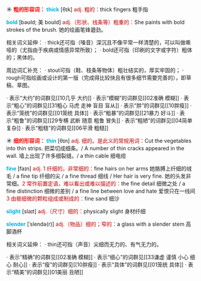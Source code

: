☀ <font color="red">**粗的形容词：**</font>
<font color="sky blue">**thick**</font> [θɪk] 
<font color="#c00000">adj. 粗的：</font>thick fingers 粗手指
           
<font color="sky blue">**bold**</font> [bəʊld; 美 boʊld]
<font color="#c00000">adj.（形状、线条等）粗重的：</font>She paints with bold strokes of the brush. 她的绘画笔锋遒劲。

相关词义延伸：
· thick还可指（嗓音）深沉且不像平常一样清楚的，可以叫做嘶哑的（尤指由于疾病或情感异常所致）；
· bold还可指（印刷的文字或字符）粗体的；黑体的。

周边词汇补充：
· stout可指（鞋、枝条等物体）粗壮结实的，厚实牢固的；
· rough可指绘画或设计的第一版（完成得比较快且有很多细节需要完善的），即草稿、草图。

· 表示“大约”的词群见[[10几乎 大约]]
· 表示“模糊”的词群见[[02准确 模糊]]
· 表示“粗心”的词群见[[31粗心 马虎 走神 盲目 盲从]]
· 表示“胖”的词群见[[10胖瘦]]
· 表示“笼统”的词群见[[01笼统 具体]]
· 表示“粗暴”的词群见[[21暴力 好斗]]
· 表示“粗鲁”的词群见[[29专横 武断 随意 粗鲁 冒失]]
· 表示“粗陋”的词群见[[04简单 复杂]]
· 表示“粗糙”的词群见[[06平滑 粗糙]]

☀ <font color="red">**细的形容词：**</font>
<font color="sky blue">**thin**</font> [θɪn] 
<font color="#c00000">adj. 细的。是此义的常规用词：</font>Cut the vegetables into thin strips. 把菜切成细条。/ A number of thin cracks appeared in the wall. 墙上出现了许多细裂缝。/ a thin cable 细电缆

<font color="sky blue">**fine**</font> [faɪn] 
<font color="#c00000">adj. 1 纤细的，非常细的：</font>fine hairs on her arms 她胳膊上纤细的绒毛 / a fine tip 纤细的尖 / a fine thread 细线 / Her hair is very fine. 她的头发非常细。<font color="#c00000">2 常作前置定语，难以看出或难以描述的：</font>the fine detail 细微之处 / a fine distinction 细微的差别 / a fine line between love and hate 爱恨只在一线间 <font color="#c00000">3 由极细微的颗粒组成或制成的：</font>fine sand 细沙

<font color="sky blue">**slight**</font> [slaɪt] 
<font color="#c00000">adj.（尺寸）细的：</font>physically slight 身材纤细
           
<font color="sky blue">**slender**</font> [ˈslendə(r)]
<font color="#c00000">adj.（物品）细的；窄的：</font>a glass with a slender stem 高脚酒杯

相关词义延伸：
· thin还可指（声音）尖细而无力的、有气无力的。

· 表示“精确”的词群见[[02准确 模糊]]
· 表示“细心”的词群见[[33谦虚 谨慎 小心 细心 耐心]]
· 表示“瘦”的词群见[[10胖瘦]]
· 表示“具体”的词群见[[01笼统 具体]]
· 表示“精美”的词群见[[01美丽 丑陋]]
